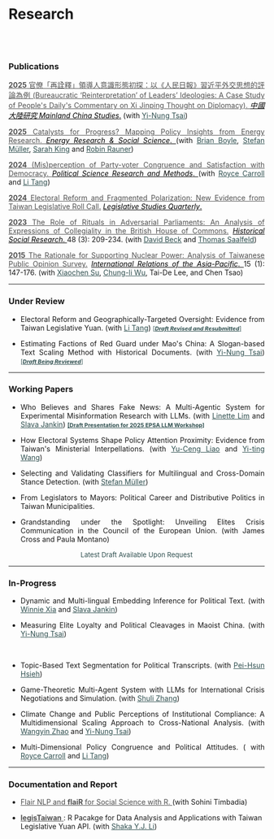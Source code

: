 # Research



<br/><br/>



<div style="text-align: left">

### Publications

<div style="text-align: justify">

<a href="https://toaj.stpi.niar.org.tw/index/journal/volume/article/4b1141f9969effc90196a8f041000240" target="_blank" style="color: #515151;"> __2025__ 官僚「再詮釋」領導人意識形態初探：以《人民日報》習近平外交思想的評論為例 (Bureaucratic ‘Reinterpretation’ of Leaders’ Ideologies: A Case Study of People's Daily's Commentary on Xi Jinping Thought on Diplomacy). </a> <a href="http://mcs.nccu.edu.tw/CHINA_Eng/editor.html" target="_blank" style="color: black;">  _中國大陸研究 Mainland China Studies_.</a>  (with <u><a href="https://www.ipsas.sinica.edu.tw/wp-content/uploads/2023/03/蔡儀儂CV_202303-1-1.pdf" style="color: #2F4F4F;">Yi-Nung Tsai</a></u>) 

<a href="https://doi.org/10.1016/j.erss.2025.103955" target="_blank" style="color: #515151;"> __2025__ Catalysts for Progress? Mapping Policy Insights from Energy Research. </a>  <a href="https://www.sciencedirect.com/journal/energy-research-and-social-science" target="_blank" style="color: black;">  _Energy Research & Social Science_. </a>  (with <u><a href="https://brianpaulboyle.com" style="color: #2F4F4F;">Brian Boyle</a></u>, 
<u><a href="https://muellerstefan.net" style="color: #2F4F4F;">Stefan Müller</a></u>, <u><a href="https://sarahaking.net" style="color: #2F4F4F;">Sarah King</a></u> and <u><a href="https://robinrauner.com" style="color: #2F4F4F;">Robin Rauner</a></u>)<br>

<a href="https://www.cambridge.org/core/journals/political-science-research-and-methods/article/misperception-of-party-congruence-and-satisfaction-with-democracy/48E409867105FD3737126E6FA05F13ED" target="_blank" style="color: #515151;"> __2024__ (Mis)perception of Party-voter Congruence and Satisfaction with Democracy. </a> </a> <a href="https://www.cambridge.org/core/journals/political-science-research-and-methods" target="_blank" style="color: black;">  _Political Science Research and Methods_. </a> (with <u><a href="#" style="color: #2F4F4F;">Royce Carroll</a></u> and <u><a href="https://sites.google.com/view/litang2020" style="color: #2F4F4F;">Li Tang</a></u>) <br>

<a href="https://onlinelibrary.wiley.com/doi/full/10.1111/lsq.12459" target="_blank" style="color: #515151;"> __2024__ Electoral Reform and Fragmented Polarization: New Evidence from Taiwan Legislative Roll Call.</a>  <a href="https://onlinelibrary.wiley.com/journal/19399162" target="_blank" style="color: black;">  _Legislative Studies Quarterly_. </a>  <br>

<a href="https://www.jstor.org/stable/27221360" target="_blank" style="color: #515151;"> __2023__ The Role of Rituals in Adversarial Parliaments: An Analysis of Expressions of Collegiality in the British House of Commons.</a>  <a href="https://www.gesis.org/en/hsr" target="_blank" style="color: black;">  _Historical Social Research_. </a> 48 (3): 209-234. (with <u><a href="https://www.uni-bamberg.de/comparpol/lehrstuhlteam/david-beck/" style="color: #2F4F4F;">David Beck</a></u> and <u><a href="https://www.uni-bamberg.de/vp-forschung/" style="color: #2F4F4F;">Thomas Saalfeld</a></u>) <br>

<a href="https://academic.oup.com/irap/article-abstract/15/1/147/2937074?redirectedFrom=fulltext" target="_blank" style="color: #515151;">__2015__ The Rationale for Supporting Nuclear Power: Analysis of Taiwanese Public Opinion Survey.</a>  <a href="https://academic.oup.com/irap" target="_blank" style="color: black;">  _International Relations of the Asia-Pacific_. </a>
 15 (1): 147-176. (with <u><a href="https://scholar.google.com/citations?user=RIYMCiwAAAAJ&hl=en" style="color: #2F4F4F;">Xiaochen Su</a></u>, <u><a href="https://www.ipsas.sinica.edu.tw/en/研究人員/吳重禮/" style="color: #2F4F4F;">Chung-li Wu</a></u>, Tai-De Lee, and Chen Tsao) <br>

</div>


<!-- <br/> -->

---

### Under Review

<div style="text-align: justify">

- Electoral Reform and Geographically-Targeted Oversight: Evidence from Taiwan Legislative Yuan. (with <u><a href="https://sites.google.com/view/litang2020" style="color: #2F4F4F;">Li Tang</a></u>)  <span style="font-size: 11px;"> 
  <a href="https://www.dropbox.com/scl/fi/ppxruc9jgwrlnwdnoxaxb/Electoral_Systems_and_Geographically_Targeted.pdf?rlkey=pg9owrhasrancnqvbrghcdclb&e=1&dl=0" 
     style="color: #2F4F4F;" target="_blank">
     <u>[___Draft Revised and Resubmitted___]</u> 
  </a>
</span>


<!--  
<a href="https://www.dropbox.com/scl/fi/ppxruc9jgwrlnwdnoxaxb/Electoral_Systems_and_Geographically_Targeted.pdf?rlkey=pg9owrhasrancnqvbrghcdclb&st=i5sgiejd&dl=0" 
     style="color: #2F4F4F;" target="_blank">__[PDF]__</a> -->

- Estimating Factions of Red Guard under Mao's China: A Slogan-based Text Scaling Method with Historical Documents. (with <u><a href="https://www.ipsas.sinica.edu.tw/wp-content/uploads/2023/03/蔡儀儂CV_202303-1-1.pdf" style="color: #2F4F4F;">Yi-Nung Tsai</a></u>) <span style="font-size: 11px;"> 
  <a href="https://www.dropbox.com/scl/fi/qgnvl3w1y5hbsaq168blb/Estimating_Factions_of_Red_Guard_under_Mao_s_China.pdf?rlkey=c6bxr3o3di34vooivgjb2blcf&st=b6d03vmv&dl=0" 
     style="color: #2F4F4F;" target="_blank">
    [___Draft Being Reviewed___]
  </a>
</span>

</div>


<!-- 
### Review Article in Chinese

<div style="text-align: justify">
<a href="" target="_blank" style="color: #515151;"> __2025__ 官僚「再詮釋」領導人意識形態初探：以《人民日報》習近平外交思想的評論為例 (Bureaucratic ‘Reinterpretation’ of Leaders’ Ideologies: A Case Study of People's Daily's Commentary on Xi Jinping Thought on Diplomacy). </a> <a href="http://mcs.nccu.edu.tw/CHINA_Eng/editor.html" target="_blank" style="color: black;">  _中國大陸研究 Mainland China Studies (forthcoming)_.</a>  (with <u><a href="https://www.ipsas.sinica.edu.tw/wp-content/uploads/2023/03/蔡儀儂CV_202303-1-1.pdf" style="color: #2F4F4F;">Yi-Nung Tsai</a></u>)
</div> -->

---


### Working Papers

<div style="text-align: justify">
 
 <!-- <span style="font-size: 9px;">
<a href="https://www.dropbox.com/scl/fi/co0vftcpac1akfhutlnjx/Electoral_Systems_and_Geographically_Targeted.pdf?rlkey=639zkqpdblq94hsrw08qz38uy&st=1qmiaf7s&dl=0" style="color: #2F4F4F;" target="_blank">__[PDF]__</a>
</span> -->

- Who Believes and Shares Fake News: A Multi-Agentic System for Experimental Misinformation Research with LLMs. (with <u><a href="https://linettemlim.github.io" style="color: #2F4F4F;">Linette Lim</a></u> and <u><a href="https://sjankin.com" style="color: #2F4F4F;">Slava Jankin</a></u>) <span style="font-size: 11px;"> 
  <a href="https://www.dropbox.com/scl/fi/ei5nnymbob4fxsi6hfzsa/Who_Believes_and_Who_Shares_MAS.pdf?rlkey=jx4xikpzsm8mt2xvp6yyz5ehb&st=zsyumha3&dl=0" 
     style="color: #2F4F4F;" target="_blank">
    __[Draft Presentation for 2025 EPSA LLM Workshop]__ 
  </a>
  </span>


  <!-- <br> -->


<!-- - Shock Rhetoric: Local Exposure to Trade Shocks and Rhetorical Extremism in the US House of Representatives. (with <a href="https://www.zikai.li" style="color: #2F4F4F;"><u>Zikai Li</u></a>) <br> -->

- How Electoral Systems Shape Policy Attention Proximity: Evidence from Taiwan's Ministerial Interpellations. (with <u><a href="https://sites.google.com/view/calvin-yuceng-liao/home" style="color: #2F4F4F;">Yu-Ceng Liao</a></u> and <u><a href="https://yitingw.com" style="color: #2F4F4F;">Yi-ting Wang</a></u>)

- Selecting and Validating Classifiers for Multilingual and Cross-Domain Stance Detection. (with <u><a href="https://muellerstefan.net" style="color: #2F4F4F;">Stefan Müller</a></u>) <br>


- From Legislators to Mayors: Political Career and Distributive Politics in Taiwan Municipalities.

- Grandstanding under the Spotlight: Unveiling Elites Crisis Communication in the Council of the European Union. (with James Cross and Paula Montano) <br>


</div>



<div style="text-align: center">
    <a href="#" target="_blank" style="color: blue;"> </a>  
    <span style="font-size: small; color: #2F4F4F;"> Latest Draft Available Upon Request </span>
</div>

---

### In-Progress


<div style="text-align: justify">

- Dynamic and Multi-lingual Embedding Inference for Political Text. (with <u><a href="https://www.winniexia.com" style="color: #2F4F4F;">Winnie Xia</a></u> and <u><a href="https://sjankin.com" style="color: #2F4F4F;">Slava Jankin</a></u>) <br>

- Measuring Elite Loyalty and Political Cleavages in Maoist China. (with <u><a href="https://www.ipsas.sinica.edu.tw/wp-content/uploads/2023/03/蔡儀儂CV_202303-1-1.pdf" style="color: #2F4F4F;">Yi-Nung Tsai</a></u>)
<br>

- Topic-Based Text Segmentation for Political Transcripts. (with <u><a href="https://phsieh.com" style="color: #2F4F4F;">Pei-Hsun Hsieh</a></u>)<br>

- Game-Theoretic Multi-Agent System with LLMs for International Crisis Negotiations and Simulation. (with <u><a href="" style="color: #2F4F4F;">Shuli Zhang</a></u>)<br>

<!-- - Topic-Based Text Segmentation for Political Transcripts.  (with <u><a href="https://phsieh.com" style="color: #2F4F4F;">Pei-Hsun Hsieh</a></u> </a></u>) <br>  -->

- Climate Change and Public Perceptions of Institutional Compliance: A Multidimensional Scaling Approach to Cross-National Analysis. (with <u><a href="https://www.ninedtp.ac.uk/wangyin-zhao-a-disaster-for-whom-the-conditional-impact-of-natural-disasters-on-civil-conflicts/" style="color: #2F4F4F;">Wangyin Zhao</a></u> and <u><a href="https://www.ipsas.sinica.edu.tw/wp-content/uploads/2023/03/蔡儀儂CV_202303-1-1.pdf" style="color: #2F4F4F;"> Yi-Nung Tsai</a></u>)<br>


-  Multi-Dimensional Policy Congruence and Political Attitudes. ( with <u><a href="#" style="color: #2F4F4F;">Royce Carroll</a></u> and <u><a href="https://sites.google.com/view/litang2020" style="color: #2F4F4F;">Li Tang</a></u>)
  




<!-- - The Politics of Multiple Loyalties: (Cross-Lingual) Grandstanding and Policy Congruence in the European Parliament <br> -->


<!-- Natural Disasters and Authoritarian Compliance: Cross-National Evidence on Power and Value Perceptions -->

<!-- - Political Parties, Public Opinion, and Legislation on Cross-Strait Relations in Taiwan (with <u><a href="https://sites.google.com/view/calvin-yuceng-liao/home" style="color: #2F4F4F;">Yu-Ceng Liao</a></u> and <u><a href="https://politics.nccu.edu.tw/PageStaffing/Detail?fid=5227&id=1517" style="color: #2F4F4F;">Shing-Yuan Sheng</a></u>) <br> -->

<!-- - The Effect of Misperception on Election Voting: Evidence from a Field Experiment (with <u><a href="#" style="color: #2F4F4F;">Royce Carroll</a></u>, <u><a href="https://sites.google.com/view/litang2020" style="color: #2F4F4F;">Li Tang</a></u>, and <u><a href="https://sites.google.com/site/yinpenghui2008/home" style="color: #2F4F4F;">Penghui Yin</a></u>)  -->
    

</div>

---

### Documentation and Report

- <a href="https://davidycliao.github.io/flaiR/articles/tutorial.html#introduction" target="_blank" style="color: #515151;"> Flair NLP and __flaiR__  for Social Science with R. </a> (with Sohini Timbadia) <br>

<!-- - User Manual for <strong>legisTaiwan</strong> R Package with Taiwan Legislative Yuan API (with <u><a href="" style="color: #2F4F4F;">Shaka Y.J. Li</a></u>) <br>  -->

-  <a href="https://davidycliao.github.io/legisTaiwan/" target="_blank" style="color: #515151;">  __legisTaiwan__ </a> : R Pacakge for Data Analysis and Applications with Taiwan Legislative Yuan API.
</a> (with <u><a href="" style="color: #2F4F4F;">Shaka Y.J. Li</a></u>) <br>

